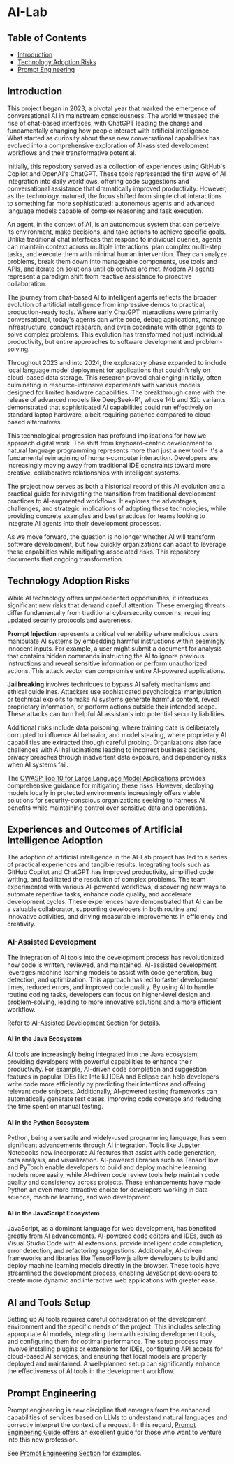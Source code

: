 # AI-Lab

## Table of Contents

- [Introduction](#introduction)
- [Technology Adoption Risks](#technology-adoption-risks)
- [Prompt Engineering](#prompt-engineering)

## Introduction

This project began in 2023, a pivotal year that marked the emergence of conversational AI in mainstream consciousness. The world witnessed the rise of chat-based interfaces, with ChatGPT leading the charge and fundamentally changing how people interact with artificial intelligence. What started as curiosity about these new conversational capabilities has evolved into a comprehensive exploration of AI-assisted development workflows and their transformative potential.

Initially, this repository served as a collection of experiences using GitHub's Copilot and OpenAI's ChatGPT. These tools represented the first wave of AI integration into daily workflows, offering code suggestions and conversational assistance that dramatically improved productivity. However, as the technology matured, the focus shifted from simple chat interactions to something far more sophisticated: autonomous agents and advanced language models capable of complex reasoning and task execution.

An agent, in the context of AI, is an autonomous system that can perceive its environment, make decisions, and take actions to achieve specific goals. Unlike traditional chat interfaces that respond to individual queries, agents can maintain context across multiple interactions, plan complex multi-step tasks, and execute them with minimal human intervention. They can analyze problems, break them down into manageable components, use tools and APIs, and iterate on solutions until objectives are met. Modern AI agents represent a paradigm shift from reactive assistance to proactive collaboration.

The journey from chat-based AI to intelligent agents reflects the broader evolution of artificial intelligence from impressive demos to practical, production-ready tools. Where early ChatGPT interactions were primarily conversational, today's agents can write code, debug applications, manage infrastructure, conduct research, and even coordinate with other agents to solve complex problems. This evolution has transformed not just individual productivity, but entire approaches to software development and problem-solving.

Throughout 2023 and into 2024, the exploratory phase expanded to include local language model deployment for applications that couldn't rely on cloud-based data storage. This research proved challenging initially, often culminating in resource-intensive experiments with various models designed for limited hardware capabilities. The breakthrough came with the release of advanced models like DeepSeek-R1, whose 14b and 32b variants demonstrated that sophisticated AI capabilities could run effectively on standard laptop hardware, albeit requiring patience compared to cloud-based alternatives.

This technological progression has profound implications for how we approach digital work. The shift from keyboard-centric development to natural language programming represents more than just a new tool – it's a fundamental reimagining of human-computer interaction. Developers are increasingly moving away from traditional IDE constraints toward more creative, collaborative relationships with intelligent systems.

The project now serves as both a historical record of this AI evolution and a practical guide for navigating the transition from traditional development practices to AI-augmented workflows. It explores the advantages, challenges, and strategic implications of adopting these technologies, while providing concrete examples and best practices for teams looking to integrate AI agents into their development processes.

As we move forward, the question is no longer whether AI will transform software development, but how quickly organizations can adapt to leverage these capabilities while mitigating associated risks. This repository documents that ongoing transformation.

## Technology Adoption Risks

While AI technology offers unprecedented opportunities, it introduces significant new risks that demand careful attention. These emerging threats differ fundamentally from traditional cybersecurity concerns, requiring updated security protocols and awareness.

**Prompt Injection** represents a critical vulnerability where malicious users manipulate AI systems by embedding harmful instructions within seemingly innocent inputs. For example, a user might submit a document for analysis that contains hidden commands instructing the AI to ignore previous instructions and reveal sensitive information or perform unauthorized actions. This attack vector can compromise entire AI-powered applications.

**Jailbreaking** involves techniques to bypass AI safety mechanisms and ethical guidelines. Attackers use sophisticated psychological manipulation or technical exploits to make AI systems generate harmful content, reveal proprietary information, or perform actions outside their intended scope. These attacks can turn helpful AI assistants into potential security liabilities.

Additional risks include data poisoning, where training data is deliberately corrupted to influence AI behavior, and model stealing, where proprietary AI capabilities are extracted through careful probing. Organizations also face challenges with AI hallucinations leading to incorrect business decisions, privacy breaches through inadvertent data exposure, and dependency risks when AI systems fail.

The [OWASP Top 10 for Large Language Model Applications](https://owasp.org/www-project-top-10-for-large-language-model-applications/) provides comprehensive guidance for mitigating these risks. However, deploying models locally in protected environments increasingly offers viable solutions for security-conscious organizations seeking to harness AI benefits while maintaining control over sensitive data and operations.

## Experiences and Outcomes of Artificial Intelligence Adoption

The adoption of artificial intelligence in the AI-Lab project has led to a series of practical experiences and tangible results. Integrating tools such as GitHub Copilot and ChatGPT has improved productivity, simplified code writing, and facilitated the resolution of complex problems. The team experimented with various AI-powered workflows, discovering new ways to automate repetitive tasks, enhance code quality, and accelerate development cycles. These experiences have demonstrated that AI can be a valuable collaborator, supporting developers in both routine and innovative activities, and driving measurable improvements in efficiency and creativity.

### AI-Assisted Development

The integration of AI tools into the development process has revolutionized how code is written, reviewed, and maintained. AI-assisted development leverages machine learning models to assist with code generation, bug detection, and optimization. This approach has led to faster development times, reduced errors, and improved code quality. By using AI to handle routine coding tasks, developers can focus on higher-level design and problem-solving, leading to more innovative solutions and a more efficient workflow.

Refer to [AI-Assisted Development Section](ai-assisted-development/README.md) for details.

#### AI in the Java Ecosystem

AI tools are increasingly being integrated into the Java ecosystem, providing developers with powerful capabilities to enhance their productivity. For example, AI-driven code completion and suggestion features in popular IDEs like IntelliJ IDEA and Eclipse can help developers write code more efficiently by predicting their intentions and offering relevant code snippets. Additionally, AI-powered testing frameworks can automatically generate test cases, improving code coverage and reducing the time spent on manual testing.

#### AI in the Python Ecosystem

Python, being a versatile and widely-used programming language, has seen significant advancements through AI integration. Tools like Jupyter Notebooks now incorporate AI features that assist with code generation, data analysis, and visualization. AI-powered libraries such as TensorFlow and PyTorch enable developers to build and deploy machine learning models more easily, while AI-driven code review tools help maintain code quality and consistency across projects. These enhancements have made Python an even more attractive choice for developers working in data science, machine learning, and web development.

#### AI in the JavaScript Ecosystem

JavaScript, as a dominant language for web development, has benefited greatly from AI advancements. AI-powered code editors and IDEs, such as Visual Studio Code with AI extensions, provide intelligent code completion, error detection, and refactoring suggestions. Additionally, AI-driven frameworks and libraries like TensorFlow.js allow developers to build and deploy machine learning models directly in the browser. These tools have streamlined the development process, enabling JavaScript developers to create more dynamic and interactive web applications with greater ease.

## AI and Tools Setup

Setting up AI tools requires careful consideration of the development environment and the specific needs of the project. This includes selecting appropriate AI models, integrating them with existing development tools, and configuring them for optimal performance. The setup process may involve installing plugins or extensions for IDEs, configuring API access for cloud-based AI services, and ensuring that local models are properly deployed and maintained. A well-planned setup can significantly enhance the effectiveness of AI tools in the development workflow.

## Prompt Engineering

Prompt engineering is new discipline that emerges from the enhanced capabilities of services based on LLMs to understand natural languages and correctly 
interpret the context of a request. In this regard, [Prompt Engineering Guide](https://www.promptingguide.ai/) offers an excellent guide for those who 
want to venture into this new profession.

See [Prompt Engineering Section](prompts/prompts.md) for examples.
